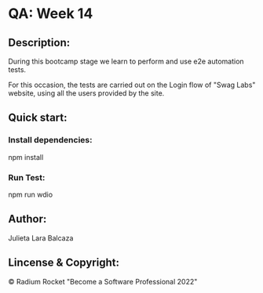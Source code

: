 # QA: Week 14

## Description:
During this bootcamp stage we learn to perform and use e2e automation tests.

For this occasion, the tests are carried out on the Login flow of "Swag Labs" website, using all the users provided by the site.

## Quick start:

### Install dependencies: 
npm install

### Run Test:
npm run wdio

## Author:
Julieta Lara Balcaza

## Lincense & Copyright:
© Radium Rocket "Become a Software Professional 2022"
